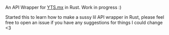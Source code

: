 An API Wrapper for [YTS.mx](https://yts.mx) in Rust.  Work in progress :​)

Started this to learn how to make a sussy lil API wrapper in Rust, please feel free to open an issue if you have any suggestions for things I could change <3